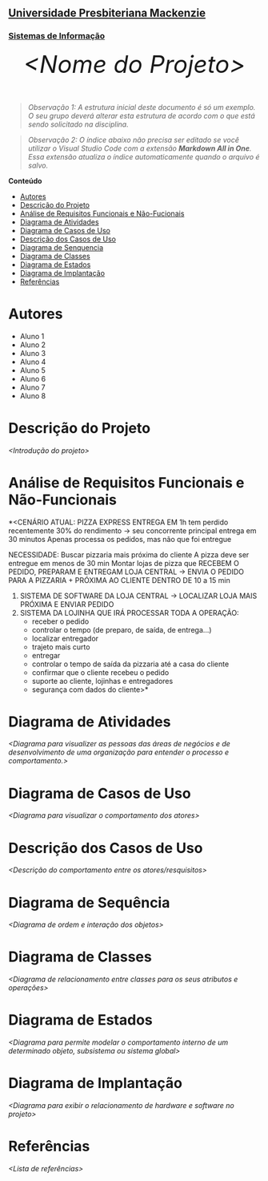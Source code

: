 <h2><a href= "https://www.mackenzie.br">Universidade Presbiteriana Mackenzie</a></h2>
<h3><a href= "https://www.mackenzie.br/graduacao/sao-paulo-higienopolis/sistemas-de-informacao">Sistemas de Informação</a></h3>


<font size="+12"><center>
*&lt;Nome do Projeto&gt;*
</center></font>

>*Observação 1: A estrutura inicial deste documento é só um exemplo. O seu grupo deverá alterar esta estrutura de acordo com o que está sendo solicitado na disciplina.*

>*Observação 2: O índice abaixo não precisa ser editado se você utilizar o Visual Studio Code com a extensão **Markdown All in One**. Essa extensão atualiza o índice automaticamente quando o arquivo é salvo.*

**Conteúdo**

- [Autores](#nome-alunos)
- [Descrição do Projeto](#introdução-do-projeto)
- [Análise de Requisitos Funcionais e Não-Fucionais](#descrição-dos-requisitos)
- [Diagrama de Atividades](#diagrama-de-atividades) 
- [Diagrama de Casos de Uso](#diagrama-de-comportamento-atores)
- [Descrição dos Casos de Uso](#descrição-das-funcões)
- [Diagrama de Senquencia](#diagrama-de-ordem-interações)
- [Diagrama de Classes](#diagrama-orientado-objetos)
- [Diagrama de Estados](#diagrama-estrutura-componente)
- [Diagrama de Implantação](#diagrama-de-hardware-software)
- [Referências](#referências)


# Autores

* Aluno 1
* Aluno 2
* Aluno 3
* Aluno 4
* Aluno 5
* Aluno 6
* Aluno 7
* Aluno 8


# Descrição do Projeto

*&lt;Introdução do projeto&gt;*

# Análise de Requisitos Funcionais e Não-Funcionais
*&lt;CENÁRIO ATUAL:
PIZZA EXPRESS ENTREGA EM 1h
tem perdido recentemente 30% do rendimento -> seu concorrente principal entrega em 30 minutos
Apenas processa os pedidos, mas não que foi entregue

NECESSIDADE:
Buscar pizzaria mais próxima do cliente
A pizza deve ser entregue em menos de 30 min
Montar lojas de pizza que RECEBEM O PEDIDO, PREPARAM E ENTREGAM
LOJA CENTRAL -> ENVIA O PEDIDO PARA A PIZZARIA + PRÓXIMA AO CLIENTE DENTRO DE 10 a 15 min 

1) SISTEMA DE SOFTWARE DA LOJA CENTRAL -> LOCALIZAR LOJA MAIS PRÓXIMA E ENVIAR PEDIDO
2) SISTEMA DA LOJINHA QUE IRÁ PROCESSAR TODA A OPERAÇÃO:
	- receber o pedido
	- controlar o tempo (de preparo, de saída, de entrega...)
	- localizar entregador
	- trajeto mais curto
	- entregar
	- controlar o tempo de saída da pizzaria até a casa do cliente
	- confirmar que o cliente recebeu o pedido
	- suporte ao cliente, lojinhas e entregadores
	- segurança com dados do cliente&gt;*

# Diagrama de Atividades

*&lt;Diagrama para visualizer as pessoas das áreas de negócios e de desenvolvimento de uma organização para entender o processo e comportamento.&gt;*

# Diagrama de Casos de Uso

*&lt;Diagrama para visualizar o comportamento dos atores&gt;*

# Descrição dos Casos de Uso

*&lt;Descrição do comportamento entre os atores/resquisitos&gt;*

# Diagrama de Sequência

*&lt;Diagrama de ordem e interação dos objetos&gt;*

# Diagrama de Classes

*&lt;Diagrama de relacionamento entre classes para os seus atributos e operações&gt;*

# Diagrama de Estados

*&lt;Diagrama para permite modelar o comportamento interno de um determinado objeto, subsistema ou sistema global&gt;*

# Diagrama de Implantação

*&lt;Diagrama para exibir o relacionamento de hardware e software no projeto&gt;*

# Referências

*&lt;Lista de referências&gt;*
